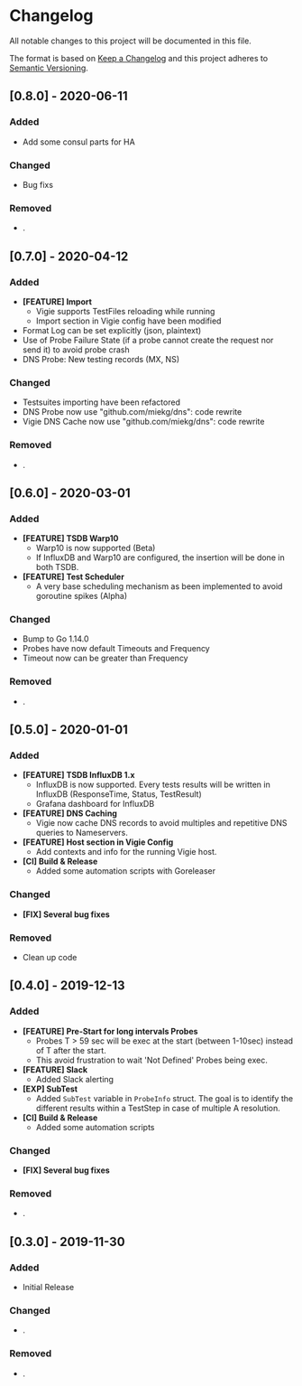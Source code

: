 # Changelog

All notable changes to this project will be documented in this file.

The format is based on [Keep a Changelog](http://keepachangelog.com/en/1.0.0/)
and this project adheres to [Semantic Versioning](http://semver.org/spec/v2.0.0.html).

## [0.8.0] - 2020-06-11

### Added

- Add some consul parts for HA

### Changed

- Bug fixs

### Removed

- .

## [0.7.0] - 2020-04-12

### Added

- **[FEATURE] Import**
  - Vigie supports TestFiles reloading while running
  - Import section in Vigie config have been modified
- Format Log can be set explicitly (json, plaintext)
- Use of Probe Failure State (if a probe cannot create the request nor send it) to avoid probe crash
- DNS Probe: New testing records (MX, NS)

### Changed

- Testsuites importing have been refactored
- DNS Probe now use "github.com/miekg/dns": code rewrite
- Vigie DNS Cache now use "github.com/miekg/dns": code rewrite

### Removed

- .

## [0.6.0] - 2020-03-01

### Added

- **[FEATURE] TSDB Warp10**
  - Warp10 is now supported (Beta)
  - If InfluxDB and Warp10 are configured, the insertion will be done in both TSDB.  
- **[FEATURE] Test Scheduler**
  - A very base scheduling mechanism as been implemented to avoid goroutine spikes (Alpha)

### Changed

- Bump to Go 1.14.0
- Probes have now default Timeouts and Frequency
- Timeout now can be greater than Frequency

### Removed

- .

## [0.5.0] - 2020-01-01

### Added

- **[FEATURE] TSDB InfluxDB 1.x**
  - InfluxDB is now supported. Every tests results will be written in InfluxDB (ResponseTime, Status, TestResult)
  - Grafana dashboard for InfluxDB
- **[FEATURE] DNS Caching**
  - Vigie now cache DNS records to avoid multiples and repetitive DNS queries to Nameservers.
- **[FEATURE] Host section in Vigie Config**
  - Add contexts and info for the running Vigie host.
- **[CI] Build & Release**
  - Added some automation scripts with Goreleaser

### Changed

- **[FIX] Several bug fixes**

### Removed

- Clean up code

## [0.4.0] - 2019-12-13

### Added
- **[FEATURE] Pre-Start for long intervals Probes**
  - Probes T > 59 sec will be exec at the start (between 1-10sec) instead of T after the start.
  - This avoid frustration to wait 'Not Defined' Probes being exec.
- **[FEATURE] Slack**
  - Added Slack alerting
- **[EXP] SubTest**
  - Added `SubTest` variable in `ProbeInfo` struct. The goal is to identify the different results within a TestStep in case of multiple A resolution.
- **[CI] Build & Release**
  - Added some automation scripts

### Changed

- **[FIX] Several bug fixes**

### Removed

- .

## [0.3.0] - 2019-11-30

### Added

- Initial Release

### Changed

- .

### Removed

- .

